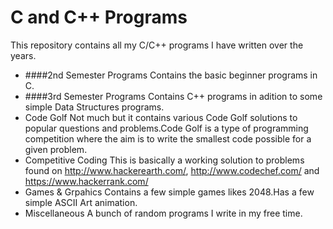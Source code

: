 C and C++ Programs
==================

This repository contains all my C/C++ programs I have written over the years.

* ####2nd Semester Programs
 Contains the basic beginner programs in C.
* ####3rd Semester Programs
 Contains C++ programs in adition to some simple Data Structures programs.
* Code Golf
 Not much but it contains various Code Golf solutions to popular questions and problems.Code Golf is a type of programming competition where the aim is to write the smallest code possible for a given problem.
* Competitive Coding
 This is basically a working solution to problems found on http://www.hackerearth.com/, http://www.codechef.com/ and https://www.hackerrank.com/
* Games & Grpahics
 Contains a few simple games likes 2048.Has a few simple ASCII Art animation.
* Miscellaneous
 A bunch of random programs I write in my free time.
